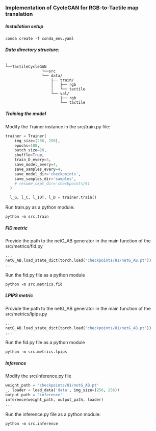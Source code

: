 ### Implementation of CycleGAN for RGB-to-Tactile map translation

##### Installation setup
```shell
conda create -f conda_env.yaml
```

##### Data directory structure:
```
.
└──TactileCycleGAN
                └──src
                └── data/
                    ├── train/
                    │   ├── rgb
                    │   └── tactile
                    └── val/
                        ├── rgb
                        └── tactile
```


##### Training the model

Modify the Trainer instance in the src/train.py file:
```py
trainer = Trainer(
    img_size=(256, 256),
    epochs=100,
    batch_size=20,
    shuffle=True,
    train_D_every=5,
    save_model_every=4,
    save_samples_every=4,
    save_model_dir='checkpoints',
    save_samples_dir='samples',
    # resume_ckpt_dir='checkpoints/91'
  )

  l_G, l_C, l_IDT, l_D = trainer.train()
```

Run train.py as a python module:
```shell
python -m src.train
```

##### FID metric
Provide the path to the netG_AB generator in the main function of the src/metrics/fid.py

```py
...
netG_AB.load_state_dict(torch.load('checkpoints/81/netG_AB.pt'))
...
```
Run the fid.py file as a python module
```shell
python -m src.metrics.fid
```

##### LPIPS metric
Provide the path to the netG_AB generator in the main function of the src/metrics/lpips.py

```py
...
netG_AB.load_state_dict(torch.load('checkpoints/81/netG_AB.pt'))
...
```
Run the fid.py file as a python module
```shell
python -m src.metrics.lpips
```

##### Inference
Modify the src/inference.py file

```py
weight_path = 'checkpoints/81/netG_AB.pt'
_, loader = load_data('data', img_size=(256, 256))
output_path = 'inference'
inference(weight_path, output_path, loader)
...
```
Run the inference.py file as a python module:
```shell
python -m src.inference
```
